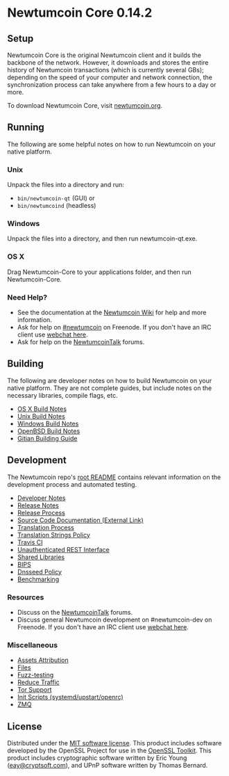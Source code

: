 Newtumcoin Core 0.14.2
=====================

Setup
---------------------
Newtumcoin Core is the original Newtumcoin client and it builds the backbone of the network. However, it downloads and stores the entire history of Newtumcoin transactions (which is currently several GBs); depending on the speed of your computer and network connection, the synchronization process can take anywhere from a few hours to a day or more.

To download Newtumcoin Core, visit [newtumcoin.org](https://newtumcoin.org).

Running
---------------------
The following are some helpful notes on how to run Newtumcoin on your native platform.

### Unix

Unpack the files into a directory and run:

- `bin/newtumcoin-qt` (GUI) or
- `bin/newtumcoind` (headless)

### Windows

Unpack the files into a directory, and then run newtumcoin-qt.exe.

### OS X

Drag Newtumcoin-Core to your applications folder, and then run Newtumcoin-Core.

### Need Help?

* See the documentation at the [Newtumcoin Wiki](https://newtumcoin.info/)
for help and more information.
* Ask for help on [#newtumcoin](http://webchat.freenode.net?channels=newtumcoin) on Freenode. If you don't have an IRC client use [webchat here](http://webchat.freenode.net?channels=newtumcoin).
* Ask for help on the [NewtumcoinTalk](https://newtumcointalk.io/) forums.

Building
---------------------
The following are developer notes on how to build Newtumcoin on your native platform. They are not complete guides, but include notes on the necessary libraries, compile flags, etc.

- [OS X Build Notes](build-osx.md)
- [Unix Build Notes](build-unix.md)
- [Windows Build Notes](build-windows.md)
- [OpenBSD Build Notes](build-openbsd.md)
- [Gitian Building Guide](gitian-building.md)

Development
---------------------
The Newtumcoin repo's [root README](/README.md) contains relevant information on the development process and automated testing.

- [Developer Notes](developer-notes.md)
- [Release Notes](release-notes.md)
- [Release Process](release-process.md)
- [Source Code Documentation (External Link)](https://dev.visucore.com/newtumcoin/doxygen/)
- [Translation Process](translation_process.md)
- [Translation Strings Policy](translation_strings_policy.md)
- [Travis CI](travis-ci.md)
- [Unauthenticated REST Interface](REST-interface.md)
- [Shared Libraries](shared-libraries.md)
- [BIPS](bips.md)
- [Dnsseed Policy](dnsseed-policy.md)
- [Benchmarking](benchmarking.md)

### Resources
* Discuss on the [NewtumcoinTalk](https://newtumcointalk.io/) forums.
* Discuss general Newtumcoin development on #newtumcoin-dev on Freenode. If you don't have an IRC client use [webchat here](http://webchat.freenode.net/?channels=newtumcoin-dev).

### Miscellaneous
- [Assets Attribution](assets-attribution.md)
- [Files](files.md)
- [Fuzz-testing](fuzzing.md)
- [Reduce Traffic](reduce-traffic.md)
- [Tor Support](tor.md)
- [Init Scripts (systemd/upstart/openrc)](init.md)
- [ZMQ](zmq.md)

License
---------------------
Distributed under the [MIT software license](/COPYING).
This product includes software developed by the OpenSSL Project for use in the [OpenSSL Toolkit](https://www.openssl.org/). This product includes
cryptographic software written by Eric Young ([eay@cryptsoft.com](mailto:eay@cryptsoft.com)), and UPnP software written by Thomas Bernard.
